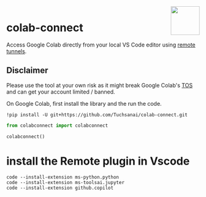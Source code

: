 <img src="https://user-images.githubusercontent.com/8587189/232764837-40865915-1cef-40da-989b-f19773b15de1.png" align="right" width="75" height="75">

# colab-connect

Access Google Colab directly from your local VS Code editor using [remote tunnels](https://code.visualstudio.com/docs/remote/tunnels).



## Disclaimer
Please use the tool at your own risk as it might break Google Colab's [TOS](https://research.google.com/colaboratory/faq.html#limitations-and-restrictions) and can get your account limited / banned.


On Google Colab, first install the library and the run the code.
```shell
!pip install -U git+https://github.com/Tuchsanai/colab-connect.git
```



```python
from colabconnect import colabconnect

colabconnect()
```

# install the Remote  plugin in Vscode
```
code --install-extension ms-python.python
code --install-extension ms-toolsai.jupyter
code --install-extension github.copilot
```
